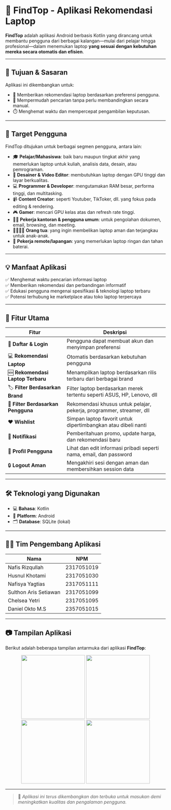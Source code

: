 # 📱 FindTop - Aplikasi Rekomendasi Laptop

**FindTop** adalah aplikasi Android berbasis Kotlin yang dirancang untuk membantu pengguna dari berbagai kalangan—mulai dari pelajar hingga profesional—dalam menemukan laptop **yang sesuai dengan kebutuhan mereka secara otomatis dan efisien**.

---

## 🎯 Tujuan & Sasaran

Aplikasi ini dikembangkan untuk:
- 🎯 Memberikan rekomendasi laptop berdasarkan preferensi pengguna.
- 🔎 Mempermudah pencarian tanpa perlu membandingkan secara manual.
- ⏱️ Menghemat waktu dan mempercepat pengambilan keputusan.

---

## 👥 Target Pengguna

FindTop ditujukan untuk berbagai segmen pengguna, antara lain:

- 🎓 **Pelajar/Mahasiswa**: baik baru maupun tingkat akhir yang memerlukan laptop untuk kuliah, analisis data, desain, atau pemrograman.
- 🎨 **Desainer & Video Editor**: membutuhkan laptop dengan GPU tinggi dan layar berkualitas.
- 💻 **Programmer & Developer**: mengutamakan RAM besar, performa tinggi, dan multitasking.
- 📹 **Content Creator**: seperti Youtuber, TikToker, dll. yang fokus pada editing & rendering.
- 🎮 **Gamer**: mencari GPU kelas atas dan refresh rate tinggi.
- 🧑‍💼 **Pekerja kantoran & pengguna umum**: untuk pengolahan dokumen, email, browsing, dan meeting.
- 👨‍👩‍👧‍👦 **Orang tua**: yang ingin membelikan laptop aman dan terjangkau untuk anak-anak.
- 🧳 **Pekerja remote/lapangan**: yang memerlukan laptop ringan dan tahan baterai.

---

## 💡 Manfaat Aplikasi

✅ Menghemat waktu pencarian informasi laptop  
✅ Memberikan rekomendasi dan perbandingan informatif  
✅ Edukasi pengguna mengenai spesifikasi & teknologi laptop terbaru  
✅ Potensi terhubung ke marketplace atau toko laptop terpercaya  

---

## 🔑 Fitur Utama

| Fitur                               | Deskripsi                                                                 |
|------------------------------------|---------------------------------------------------------------------------|
| 📝 **Daftar & Login**              | Pengguna dapat membuat akun dan menyimpan preferensi                     |
| 💻 **Rekomendasi Laptop**          | Otomatis berdasarkan kebutuhan pengguna                                  |
| 🆕 **Rekomendasi Laptop Terbaru**  | Menampilkan laptop berdasarkan rilis terbaru dari berbagai brand         |
| 🏷️ **Filter Berdasarkan Brand**    | Filter laptop berdasarkan merek tertentu seperti ASUS, HP, Lenovo, dll   |
| 👤 **Filter Berdasarkan Pengguna** | Rekomendasi khusus untuk pelajar, pekerja, programmer, streamer, dll     |
| ❤️ **Wishlist**                    | Simpan laptop favorit untuk dipertimbangkan atau dibeli nanti            |
| 🔔 **Notifikasi**                  | Pemberitahuan promo, update harga, dan rekomendasi baru                  |
| 👤 **Profil Pengguna**             | Lihat dan edit informasi pribadi seperti nama, email, dan password       |
| 🔒 **Logout Aman**                 | Mengakhiri sesi dengan aman dan membersihkan session data                |

---

## 🛠️ Teknologi yang Digunakan

- 💻 **Bahasa**: Kotlin  
- 📱 **Platform**: Android  
- 🗂️ **Database**: SQLite (lokal)

---

## 👨‍💻 Tim Pengembang Aplikasi

| Nama                     | NPM         |
|--------------------------|-------------|
| Nafis Rizqullah          | 2317051019  |
| Husnul Khotami           | 2317051030  |
| Nafisya Yagtias          | 2317051111  |
| Sulthon Aris Setiawan    | 2317051099  |
| Chelsea Yetri            | 2317051095  |
| Daniel Okto M.S          | 2357051015  |

---

## 📷 Tampilan Aplikasi

Berikut adalah beberapa tampilan antarmuka dari aplikasi **FindTop**:

<p align="center">
  <img src="https://github.com/user-attachments/assets/a1a5e322-f686-47b9-b393-1f78e85d5418" width="200" />
  <img src="https://github.com/user-attachments/assets/2d657eed-c193-44be-8a42-1568c39cc11b" width="200" />
  <img src="https://github.com/user-attachments/assets/1145753f-e652-4aba-9e48-e4cd10cf9236" width="200" />
  <img src="https://github.com/user-attachments/assets/de661068-99f1-4565-9034-4dd6425e67ea" width="200" />
</p>

---

> 🔐 *Aplikasi ini terus dikembangkan dan terbuka untuk masukan demi meningkatkan kualitas dan pengalaman pengguna.*


